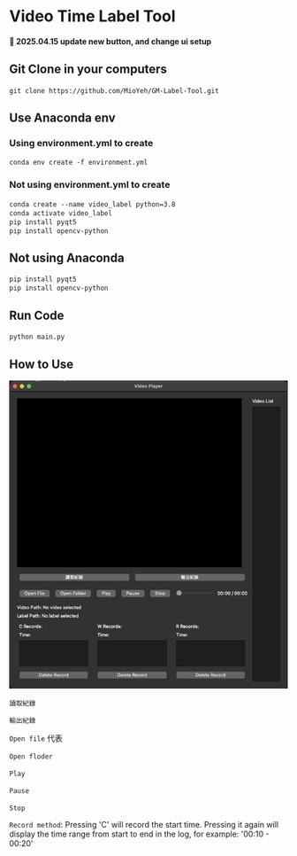# Video Time Label Tool

#### 🎉 2025.04.15 update new button, and change ui setup

## Git Clone in your computers
```
git clone https://github.com/MioYeh/GM-Label-Tool.git
```
## Use Anaconda env
### Using environment.yml to create
```
conda env create -f environment.yml
```
### Not using environment.yml to create
```
conda create --name video_label python=3.8
conda activate video_label
pip install pyqt5
pip install opencv-python
```

## Not using Anaconda
```
pip install pyqt5
pip install opencv-python
```


## Run Code
```
python main.py
```

## How to Use
![image](https://github.com/MioYeh/GM-Label-Tool/blob/main/label_ui.png)

`讀取紀錄`

`輸出紀錄`

`Open file` 代表

`Open floder` 

`Play`

`Pause`

`Stop`

`Record method`: Pressing 'C' will record the start time. Pressing it again will display the time range from start to end in the log, for example: '00:10 - 00:20'
